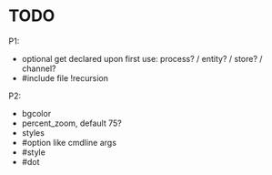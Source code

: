 # TODO

P1:
- optional get declared upon first use: process? / entity? / store? / channel?
- #include file !recursion

P2:
- bgcolor
- percent_zoom, default 75?
- styles
- #option like cmdline args
- #style
- #dot
